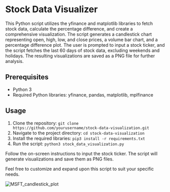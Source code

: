 # Stock Data Visualizer

This Python script utilizes the yfinance and matplotlib libraries to fetch stock data, calculate the percentage difference, and create a comprehensive visualization. The script generates a candlestick chart representing open, high, low, and close prices, a volume bar chart, and a percentage difference plot. The user is prompted to input a stock ticker, and the script fetches the last 60 days of stock data, excluding weekends and holidays. The resulting visualizations are saved as a PNG file for further analysis.

## Prerequisites
- Python 3
- Required Python libraries: yfinance, pandas, matplotlib, mplfinance

## Usage
1. Clone the repository: `git clone https://github.com/yourusername/stock-data-visualization.git`
2. Navigate to the project directory: `cd stock-data-visualization`
3. Install the required libraries: `pip3 install -r requirements.txt`
4. Run the script: `python3 stock_data_visualization.py`

Follow the on-screen instructions to input the stock ticker. The script will generate visualizations and save them as PNG files.

Feel free to customize and expand upon this script to suit your specific needs.

![MSFT_candlestick_plot](https://github.com/jovanshernandez/stock_analysis_visualization/assets/15150787/ce732d41-f8b3-4cd8-a592-c8b03c5fb249)
